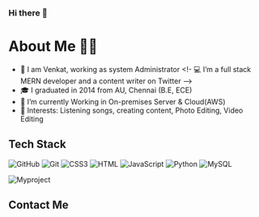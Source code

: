 ### Hi there 👋

<!--
**VenkatProjects/VenkatProjects** is a ✨ _special_ ✨ repository because its `README.md` (this file) appears on your GitHub profile.

Here are some ideas to get you started:

- 🔭 I’m currently working on ...
- 🌱 I’m currently learning ...
- 👯 I’m looking to collaborate on ...
- 🤔 I’m looking for help with ...
- 💬 Ask me about ...
- 📫 How to reach me: ...
- 😄 Pronouns: ...
- ⚡ Fun fact: ...
-->


# About Me 👩‍💼
  
- 👀 I am Venkat, working as system Administrator
<!- 💻 I’m a full stack MERN developer and a content writer on Twitter -->
- 🎓 I graduated in 2014 from AU, Chennai (B.E, ECE)
- 🌱 I’m currently Working in On-premises Server & Cloud(AWS)
- 💞️ Interests: Listening songs, creating content, Photo Editing, Video Editing 

## Tech Stack 
![GitHub](https://img.shields.io/badge/GitHub-100000?style=for-the-badge&logo=github&logoColor=white)
![Git](https://img.shields.io/badge/git-%23F05033.svg?style=for-the-badge&logo=git&logoColor=white)
![CSS3](https://img.shields.io/badge/CSS3-1572B6?style=for-the-badge&logo=css3&logoColor=white)
![HTML](https://img.shields.io/badge/HTML5-E34F26?style=for-the-badge&logo=html5&logoColor=white)
![JavaScript](https://img.shields.io/badge/JavaScript-323330?style=for-the-badge&logo=javascript&logoColor=F7DF1E)
![Python](https://img.shields.io/badge/Python-FFD43B?style=for-the-badge&logo=python&logoColor=blue)
![MySQL](https://img.shields.io/badge/MySQL-005C84?style=for-the-badge&logo=mysql&logoColor=white)

![Myproject](https://my-drums-kit.netlify.app/badge/GitHub-100000?style=for-the-badge&logo=github&logoColor=white)

## Contact Me
